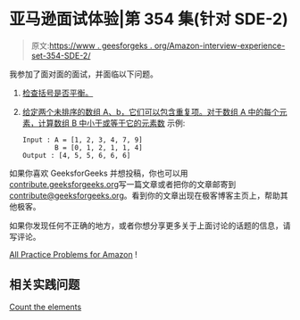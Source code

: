 # 亚马逊面试体验|第 354 集(针对 SDE-2)

> 原文:[https://www . geesforgeks . org/Amazon-interview-experience-set-354-SDE-2/](https://www.geeksforgeeks.org/amazon-interview-experience-set-354-sde-2/)

我参加了面对面的面试，并面临以下问题。

1.  [检查括号是否平衡。](https://practice.geeksforgeeks.org/problems/parenthesis-checker/0)
2.  [给定两个未排序的数组 A、b，它们可以包含重复项。对于数组 A 中的每个元素，计算数组 B 中小于或等于它的元素数](https://practice.geeksforgeeks.org/problems/counting-elements-in-two-arrays/1)
    示例:

    ```
    Input : A = [1, 2, 3, 4, 7, 9]
            B = [0, 1, 2, 1, 1, 4]
    Output : [4, 5, 5, 6, 6, 6] 

    ```

如果你喜欢 GeeksforGeeks 并想投稿，你也可以用[contribute.geeksforgeeks.org](http://www.contribute.geeksforgeeks.org)写一篇文章或者把你的文章邮寄到 contribute@geeksforgeeks.org。看到你的文章出现在极客博客主页上，帮助其他极客。

如果你发现任何不正确的地方，或者你想分享更多关于上面讨论的话题的信息，请写评论。

[All Practice Problems for Amazon](https://practice.geeksforgeeks.org/company/Amazon/) !

## 相关实践问题

[Count the elements](https://practice.geeksforgeeks.org/problems/count-the-elements/0)
